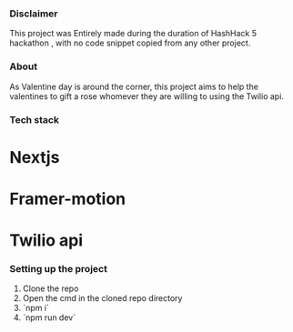 ### Disclaimer
This project was Entirely made during the duration of HashHack 5 hackathon , with no code snippet copied from any other project.

### About
As Valentine day is around the corner, this project aims to help the valentines to gift a rose whomever they are willing to using the Twilio api.

### Tech stack
<h1>Nextjs</h1>
<h1>Framer-motion</h1>
<h1>Twilio api</h1>

### Setting up the project
<ol>
    <li>Clone the repo</li>
    <li>Open the cmd in the cloned repo directory</li>
    <li>`npm i`</li>
    <li>`npm run dev`</li>

</ol>
